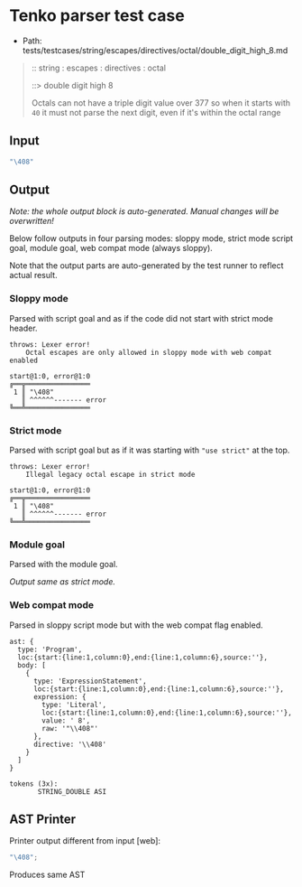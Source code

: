 # Tenko parser test case

- Path: tests/testcases/string/escapes/directives/octal/double_digit_high_8.md

> :: string : escapes : directives : octal
>
> ::> double digit high 8
>
> Octals can not have a triple digit value over 377 so when it starts with `40` it must not parse the next digit, even if it's within the octal range

## Input

`````js
"\408"
`````

## Output

_Note: the whole output block is auto-generated. Manual changes will be overwritten!_

Below follow outputs in four parsing modes: sloppy mode, strict mode script goal, module goal, web compat mode (always sloppy).

Note that the output parts are auto-generated by the test runner to reflect actual result.

### Sloppy mode

Parsed with script goal and as if the code did not start with strict mode header.

`````
throws: Lexer error!
    Octal escapes are only allowed in sloppy mode with web compat enabled

start@1:0, error@1:0
╔══╦════════════════
 1 ║ "\408"
   ║ ^^^^^^------- error
╚══╩════════════════

`````

### Strict mode

Parsed with script goal but as if it was starting with `"use strict"` at the top.

`````
throws: Lexer error!
    Illegal legacy octal escape in strict mode

start@1:0, error@1:0
╔══╦════════════════
 1 ║ "\408"
   ║ ^^^^^^------- error
╚══╩════════════════

`````


### Module goal

Parsed with the module goal.

_Output same as strict mode._

### Web compat mode

Parsed in sloppy script mode but with the web compat flag enabled.

`````
ast: {
  type: 'Program',
  loc:{start:{line:1,column:0},end:{line:1,column:6},source:''},
  body: [
    {
      type: 'ExpressionStatement',
      loc:{start:{line:1,column:0},end:{line:1,column:6},source:''},
      expression: {
        type: 'Literal',
        loc:{start:{line:1,column:0},end:{line:1,column:6},source:''},
        value: ' 8',
        raw: '"\\408"'
      },
      directive: '\\408'
    }
  ]
}

tokens (3x):
       STRING_DOUBLE ASI
`````


## AST Printer

Printer output different from input [web]:

````js
"\408";
````

Produces same AST
